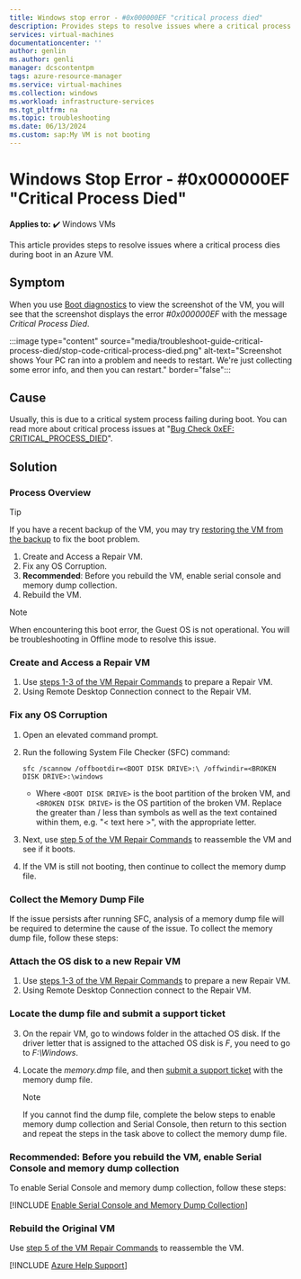 ```yaml
---
title: Windows stop error - #0x000000EF "critical process died"
description: Provides steps to resolve issues where a critical process dies during boot in an Azure VM.
services: virtual-machines
documentationcenter: ''
author: genlin
ms.author: genli
manager: dcscontentpm
tags: azure-resource-manager
ms.service: virtual-machines
ms.collection: windows
ms.workload: infrastructure-services
ms.tgt_pltfrm: na
ms.topic: troubleshooting
ms.date: 06/13/2024
ms.custom: sap:My VM is not booting
---
```

# Windows Stop Error - #0x000000EF "Critical Process Died"

**Applies to:** :heavy_check_mark: Windows VMs

This article provides steps to resolve issues where a critical process dies during boot in an Azure VM.

## Symptom

When you use [Boot diagnostics](./boot-diagnostics.md) to view the screenshot of the VM, you will see that the screenshot displays the error *#0x000000EF* with the message *Critical Process Died*.

:::image type="content" source="media/troubleshoot-guide-critical-process-died/stop-code-critical-process-died.png" alt-text="Screenshot shows Your PC ran into a problem and needs to restart. We're just collecting some error info, and then you can restart." border="false":::

## Cause

Usually, this is due to a critical system process failing during boot. You can read more about critical process issues at "[Bug Check 0xEF: CRITICAL_PROCESS_DIED](/windows-hardware/drivers/debugger/bug-check-0xef--critical-process-died)".

## Solution

### Process Overview

> [!TIP]
> If you have a recent backup of the VM, you may try [restoring the VM from the backup](/azure/backup/backup-azure-arm-restore-vms) to fix the boot problem.

1. Create and Access a Repair VM.
2. Fix any OS Corruption.
3. **Recommended**: Before you rebuild the VM, enable serial console and memory dump collection.
4. Rebuild the VM.

> [!NOTE]
> When encountering this boot error, the Guest OS is not operational. You will be troubleshooting in Offline mode to resolve this issue.

### Create and Access a Repair VM

1. Use [steps 1-3 of the VM Repair Commands](./repair-windows-vm-using-azure-virtual-machine-repair-commands.md) to prepare a Repair VM.
2. Using Remote Desktop Connection connect to the Repair VM.

### Fix any OS Corruption

1. Open an elevated command prompt.
2. Run the following System File Checker (SFC) command:

   `sfc /scannow /offbootdir=<BOOT DISK DRIVE>:\ /offwindir=<BROKEN DISK DRIVE>:\windows`

   * Where `<BOOT DISK DRIVE>` is the boot partition of the broken VM, and `<BROKEN DISK DRIVE>` is the OS partition of the broken VM. Replace the greater than / less than symbols as well as the text contained within them, e.g. "< text here >", with the appropriate letter.

3. Next, use [step 5 of the VM Repair Commands](./repair-windows-vm-using-azure-virtual-machine-repair-commands.md#repair-process-example) to reassemble the VM and see if it boots.
4. If the VM is still not booting, then continue to collect the memory dump file.

### Collect the Memory Dump File

If the issue persists after running SFC, analysis of a memory dump file will be required to determine the cause of the issue. To collect the memory dump file, follow these steps:

### Attach the OS disk to a new Repair VM

1. Use [steps 1-3 of the VM Repair Commands](./repair-windows-vm-using-azure-virtual-machine-repair-commands.md) to prepare a new Repair VM.
2. Using Remote Desktop Connection connect to the Repair VM.

### Locate the dump file and submit a support ticket

3. On the repair VM, go to windows folder in the attached OS disk. If the driver letter that is assigned to the attached OS disk is *F*, you need to go to *F:\Windows*.
4. Locate the *memory.dmp* file, and then [submit a support ticket](https://portal.azure.com/?#blade/Microsoft_Azure_Support/HelpAndSupportBlade) with the memory dump file.

   > [!NOTE]
   > If you cannot find the dump file, complete the below steps to enable memory dump collection and Serial Console, then return to this section and repeat the steps in the task above to collect the memory dump file.

### Recommended: Before you rebuild the VM, enable Serial Console and memory dump collection

To enable Serial Console and memory dump collection, follow these steps:

[!INCLUDE [Enable Serial Console and Memory Dump Collection](../../../includes/azure/enable-serial-console-memory-dump-collection.md)]

### Rebuild the Original VM

Use [step 5 of the VM Repair Commands](./repair-windows-vm-using-azure-virtual-machine-repair-commands.md#repair-process-example) to reassemble the VM.

[!INCLUDE [Azure Help Support](../../../includes/azure-help-support.md)]
